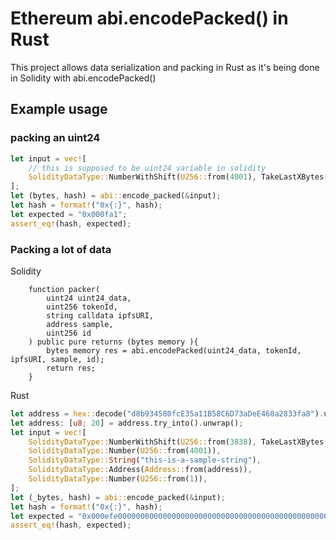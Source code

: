 # Ethereum abi.encodePacked() in Rust

This project allows data serialization and packing in Rust as it's being done in Solidity with abi.encodePacked()

## Example usage


### packing an uint24
```rust
let input = vec![
    // this is supposed to be uint24 variable in solidity
    SolidityDataType::NumberWithShift(U256::from(4001), TakeLastXBytes(24))
];
let (bytes, hash) = abi::encode_packed(&input);
let hash = format!("0x{:}", hash);
let expected = "0x000fa1";
assert_eq!(hash, expected);
```

### Packing a lot of data

Solidity
```solidity
    function packer(
        uint24 uint24_data,
        uint256 tokenId,
        string calldata ipfsURI,
        address sample,
        uint256 id
    ) public pure returns (bytes memory ){
        bytes memory res = abi.encodePacked(uint24_data, tokenId, ipfsURI, sample, id);
        return res;
    }
```

Rust
```rust
let address = hex::decode("d8b934580fcE35a11B58C6D73aDeE468a2833fa8").unwrap();
let address: [u8; 20] = address.try_into().unwrap();
let input = vec![
    SolidityDataType::NumberWithShift(U256::from(3838), TakeLastXBytes(24)),
    SolidityDataType::Number(U256::from(4001)),
    SolidityDataType::String("this-is-a-sample-string"),
    SolidityDataType::Address(Address::from(address)),
    SolidityDataType::Number(U256::from(1)),
];
let (_bytes, hash) = abi::encode_packed(&input);
let hash = format!("0x{:}", hash);
let expected = "0x000efe0000000000000000000000000000000000000000000000000000000000000fa1746869732d69732d612d73616d706c652d737472696e67d8b934580fce35a11b58c6d73adee468a2833fa80000000000000000000000000000000000000000000000000000000000000001";
assert_eq!(hash, expected);
```
